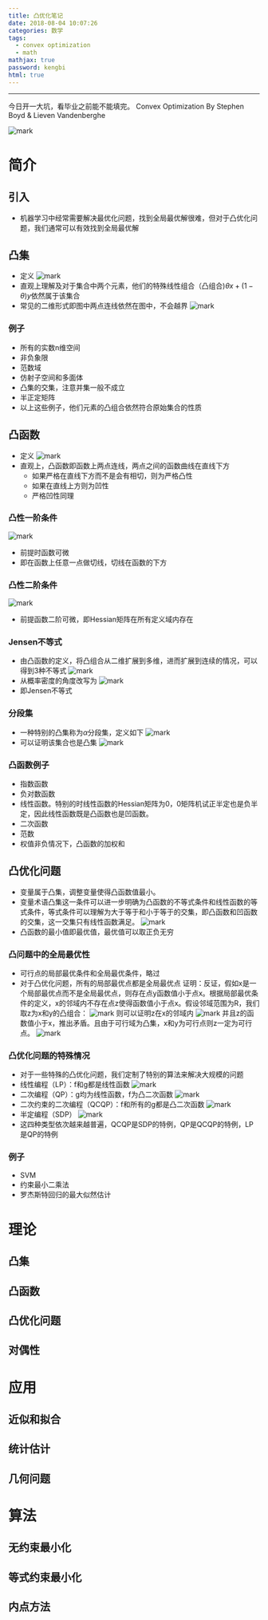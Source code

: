 ```yaml
---
title: 凸优化笔记
date: 2018-08-04 10:07:26
categories: 数学
tags:
  - convex optimization
  - math
mathjax: true
password: kengbi
html: true
---
```

***
今日开一大坑，看毕业之前能不能填完。
Convex Optimization By Stephen Boyd & Lieven Vandenberghe
 
<!--more-->

![mark](http://ojtdnrpmt.bkt.clouddn.com/blog/180804/Hk49mE6DDC.jpg?imageslim)

# 简介

## 引入
-	机器学习中经常需要解决最优化问题，找到全局最优解很难，但对于凸优化问题，我们通常可以有效找到全局最优解

## 凸集
-	定义
	![mark](http://ojtdnrpmt.bkt.clouddn.com/blog/180703/e78fGmcAgj.png?imageslim)
-	直观上理解及对于集合中两个元素，他们的特殊线性组合（凸组合)$\theta x+(1-\theta)y$依然属于该集合
-	常见的二维形式即图中两点连线依然在图中，不会越界
	![mark](http://ojtdnrpmt.bkt.clouddn.com/blog/180703/m18774d3Gk.png?imageslim)

### 例子
-	所有的实数n维空间
-	非负象限
-	范数域
-	仿射子空间和多面体
-	凸集的交集，注意并集一般不成立
-	半正定矩阵
-	以上这些例子，他们元素的凸组合依然符合原始集合的性质

## 凸函数
-	定义
	![mark](http://ojtdnrpmt.bkt.clouddn.com/blog/180703/De00K79cF6.png?imageslim)
-	直观上，凸函数即函数上两点连线，两点之间的函数曲线在直线下方
	-	如果严格在直线下方而不是会有相切，则为严格凸性
	-	如果在直线上方则为凹性
	-	严格凹性同理

### 凸性一阶条件

![mark](http://ojtdnrpmt.bkt.clouddn.com/blog/180703/C4cAECJLhb.png?imageslim)
-	前提时函数可微
-	即在函数上任意一点做切线，切线在函数的下方

### 凸性二阶条件

![mark](http://ojtdnrpmt.bkt.clouddn.com/blog/180703/elbdAFA9aH.png?imageslim)
-	前提函数二阶可微，即Hessian矩阵在所有定义域内存在

### Jensen不等式
-	由凸函数的定义，将凸组合从二维扩展到多维，进而扩展到连续的情况，可以得到3种不等式
	![mark](http://ojtdnrpmt.bkt.clouddn.com/blog/180703/AE34lI2FFj.png?imageslim)
-	从概率密度的角度改写为
	![mark](http://ojtdnrpmt.bkt.clouddn.com/blog/180703/c2GgbjigdA.png?imageslim)
-	即Jensen不等式

### 分段集
-	一种特别的凸集称为$\alpha$分段集，定义如下
	![mark](http://ojtdnrpmt.bkt.clouddn.com/blog/180703/L3fjcKl5if.png?imageslim)
-	可以证明该集合也是凸集
	![mark](http://ojtdnrpmt.bkt.clouddn.com/blog/180703/8ff5831B1d.png?imageslim)

### 凸函数例子
-	指数函数
-	负对数函数
-	线性函数。特别的时线性函数的Hessian矩阵为0，0矩阵机试正半定也是负半定，因此线性函数既是凸函数也是凹函数。
-	二次函数
-	范数
-	权值非负情况下，凸函数的加权和

## 凸优化问题
-	变量属于凸集，调整变量使得凸函数值最小。
-	变量术语凸集这一条件可以进一步明确为凸函数的不等式条件和线性函数的等式条件，等式条件可以理解为大于等于和小于等于的交集，即凸函数和凹函数的交集，这一交集只有线性函数满足。
	![mark](http://ojtdnrpmt.bkt.clouddn.com/blog/180703/hD8Ka52AcG.png?imageslim)
-	凸函数的最小值即最优值，最优值可以取正负无穷

### 凸问题中的全局最优性
-	可行点的局部最优条件和全局最优条件，略过
-	对于凸优化问题，所有的局部最优点都是全局最优点
	证明：反证，假如x是一个局部最优点而不是全局最优点，则存在点y函数值小于点x。根据局部最优条件的定义，x的邻域内不存在点z使得函数值小于点x。假设邻域范围为R，我们取z为x和y的凸组合：
	![mark](http://ojtdnrpmt.bkt.clouddn.com/blog/180703/DCd7l9lDbl.png?imageslim)
	则可以证明z在x的邻域内
	![mark](http://ojtdnrpmt.bkt.clouddn.com/blog/180703/j4D5hg8l4J.png?imageslim)
	并且z的函数值小于x，推出矛盾。且由于可行域为凸集，x和y为可行点则z一定为可行点。
	![mark](http://ojtdnrpmt.bkt.clouddn.com/blog/180703/C0l3BC192a.png?imageslim)


### 凸优化问题的特殊情况
-	对于一些特殊的凸优化问题，我们定制了特别的算法来解决大规模的问题
-	线性编程（LP）：f和g都是线性函数
	![mark](http://ojtdnrpmt.bkt.clouddn.com/blog/180703/Ci58g01eF5.png?imageslim)
-	二次编程（QP）：g均为线性函数，f为凸二次函数
	![mark](http://ojtdnrpmt.bkt.clouddn.com/blog/180703/HkiCClD4eh.png?imageslim)
-	二次约束的二次编程（QCQP）：f和所有的g都是凸二次函数
	![mark](http://ojtdnrpmt.bkt.clouddn.com/blog/180703/l45kgmJ8j1.png?imageslim)
-	半定编程（SDP）
	![mark](http://ojtdnrpmt.bkt.clouddn.com/blog/180703/Kce3mdA3FG.png?imageslim)
-	这四种类型依次越来越普遍，QCQP是SDP的特例，QP是QCQP的特例，LP是QP的特例

### 例子
-	SVM
-	约束最小二乘法
-	罗杰斯特回归的最大似然估计

# 理论

## 凸集

## 凸函数

## 凸优化问题

## 对偶性

# 应用

## 近似和拟合

## 统计估计

## 几何问题

# 算法

## 无约束最小化

## 等式约束最小化

## 内点方法 